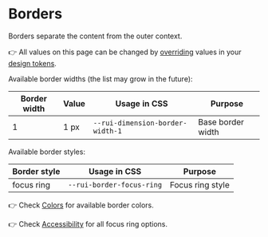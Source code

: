 # Borders

Borders separate the content from the outer context.

👉 All values on this page can be changed by
[overriding](/docs/customize/theming/overview) values in your
[design tokens](/docs/foundation/design-tokens).

Available border widths (the list may grow in the future):

| Border width | Value | Usage in CSS                     | Purpose            |
|--------------|-------|----------------------------------|--------------------|
| 1            | 1 px  | `--rui-dimension-border-width-1` | Base border width  |

Available border styles:

| Border style | Usage in CSS              | Purpose                           |
|--------------|---------------------------|-----------------------------------|
| focus ring   | `--rui-border-focus-ring` | Focus ring style                  |

👉 Check [Colors](/docs/foundation/colors#border-colors) for available border colors.

👉 Check [Accessibility](/docs/foundation/accessibility#keyboard-friendliness) for
all focus ring options.
